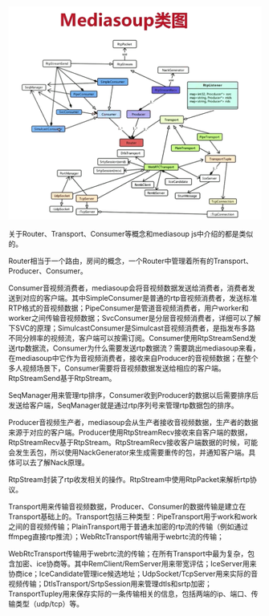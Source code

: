 ![mediasoup-cpp-class](image/mediasoup-cpp-class.png)

关于Router、Transport、Consumer等概念和mediasoup js中介绍的都是类似的。

Router相当于一个路由，房间的概念，一个Router中管理着所有的Transport、Producer、Consumer。

Consumer音视频消费者，mediasoup会将音视频数据发送给消费者，消费者发送到对应的客户端。其中SimpleConsumer是普通的rtp音视频消费者，发送标准RTP格式的音视频数据；PipeConsumer是管道音视频消费者，用户worker和worker之间传输音视频数据；SvcConsumer是分层音视频消费者，详细可以了解下SVC的原理；SimulcastConsumer是Simulcast音视频消费者，是指发布多路不同分辨率的视频流，客户端可以按需订阅。Consumer使用RtpStreamSend发送rtp数据流，Consumer为什么需要发送rtp数据流？需要跳出mediasoup来看，在mediasoup中它作为音视频消费者，接收来自Producer的音视频数据；在整个多人视频场景下，Consumer需要将音视频数据发送给相应的客户端。RtpStreamSend基于RtpStream。

SeqManager用来管理rtp排序，Consumer收到Producer的数据以后需要排序后发送给客户端，SeqManager就是通过rtp序列号来管理rtp数据包的排序。

Producer音视频生产者，mediasoup会从生产者接收音视频数据，生产者的数据来源于对应的客户端。Producer使用RtpStreamRecv接收来自客户端的数据，RtpStreamRecv基于RtpStream。RtpStreamRecv接收客户端数据的时候，可能会发生丢包，所以使用NackGenerator来生成需要重传的包，并通知客户端。具体可以去了解Nack原理。

RtpStream封装了rtp收发相关的操作。RtpStream中使用RtpPacket来解析rtp协议。

Transport用来传输音视频数据，Producer、Consumer的数据传输是建立在Transport基础上的。Transport包括三种类型：PipeTransport用于work和work之间的音视频传输；PlainTransport用于普通未加密的rtp流的传输（例如通过ffmpeg直接rtp推流）；WebRtcTransport传输用于webrtc流的传输；

WebRtcTransport传输用于webrtc流的传输；在所有Transport中最为复杂，包含加密、ice协商等。其中RemClient/RemServer用来带宽评估；IceServer用来协商ice；IceCandidate管理ice候选地址；UdpSocket/TcpServer用来实际的音视频传输；DtlsTransport/SrtpSession用来管理dtls和srtp加密；TransportTupley用来保存实际的一条传输相关的信息，包括两端的ip、端口、传输类型（udp/tcp）等。
